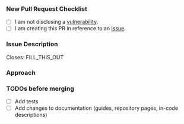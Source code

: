 ### New Pull Request Checklist
<!--
    Check every following box [x] before submitting your PR.
    Click the "Preview" tab for better readability.
    Thanks for contributing to Parse Platform!
-->

- [ ] I am not disclosing a [vulnerability](https://github.com/parse-community/parse-server/blob/master/SECURITY.md).
- [ ] I am creating this PR in reference to an [issue](https://github.com/parse-community/Parse-SDK-JS/issues?q=is%3Aissue).

### Issue Description
<!-- Add a brief description of the issue this PR solves. -->

Closes: FILL_THIS_OUT

### Approach
<!-- Add a description of the approach in this PR. -->

### TODOs before merging
<!--
    Add TODOs that need to be completed before merging this PR.
    Delete TODOs that do not apply to this PR.
-->

- [ ] Add tests
- [ ] Add changes to documentation (guides, repository pages, in-code descriptions)
